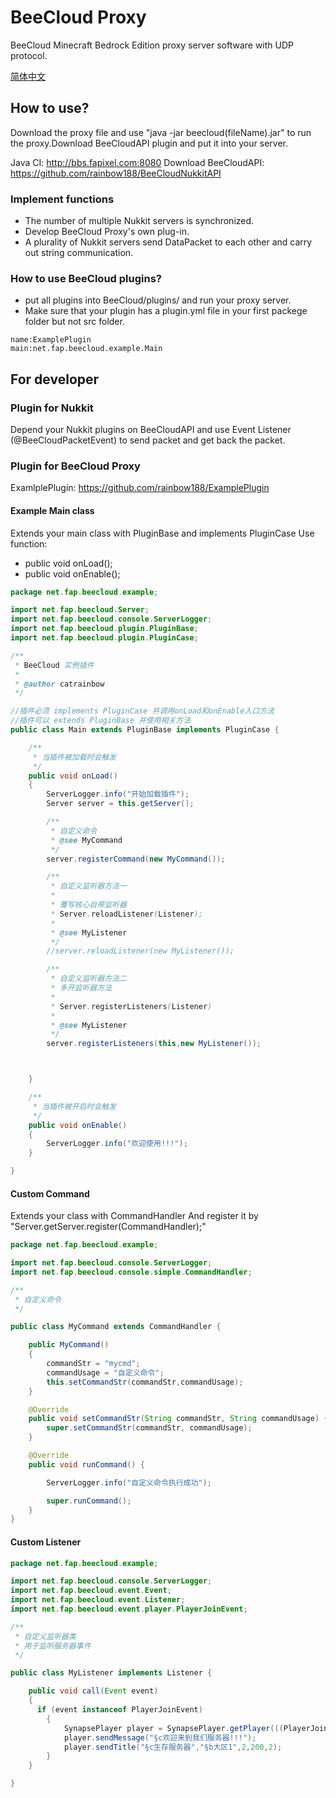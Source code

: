 # BeeCloud Proxy

BeeCloud Minecraft Bedrock Edition proxy server software with UDP protocol.

[简体中文](README_zh.md)

## How to use? 
Download the proxy file and use "java -jar beecloud(fileName).jar"
to run the proxy.Download BeeCloudAPI plugin and put it into your server.

Java CI: http://bbs.fapixel.com:8080
Download BeeCloudAPI: https://github.com/rainbow188/BeeCloudNukkitAPI

### Implement functions

- The number of multiple Nukkit servers is synchronized.
- Develop BeeCloud Proxy's own plug-in.
- A plurality of Nukkit servers send DataPacket to each other and carry out string communication.

### How to use BeeCloud plugins?

- put all plugins into BeeCloud/plugins/ and run your proxy server.
- Make sure that your plugin has a plugin.yml file in your first packege folder but not src folder.
```
name:ExamplePlugin
main:net.fap.beecloud.example.Main
```

## For developer

### Plugin for Nukkit
Depend your Nukkit plugins on BeeCloudAPI and
use Event Listener (@BeeCloudPacketEvent) to send packet
and get back the packet.

### Plugin for BeeCloud Proxy
ExamlplePlugin: https://github.com/rainbow188/ExamplePlugin
#### Example Main class
Extends your main class with PluginBase
and implements PluginCase
Use function:
- public void onLoad();
- public void onEnable();
```java
package net.fap.beecloud.example;

import net.fap.beecloud.Server;
import net.fap.beecloud.console.ServerLogger;
import net.fap.beecloud.plugin.PluginBase;
import net.fap.beecloud.plugin.PluginCase;

/**
 * BeeCloud 实例插件
 *
 * @author catrainbow
 */

//插件必须 implements PluginCase 并调用onLoad和onEnable入口方法
//插件可以 extends PluginBase 并使用相关方法
public class Main extends PluginBase implements PluginCase {

    /**
     * 当插件被加载时会触发
     */
    public void onLoad()
    {
        ServerLogger.info("开始加载插件");
        Server server = this.getServer();

        /**
         * 自定义命令
         * @see MyCommand
         */
        server.registerCommand(new MyCommand());

        /**
         * 自定义监听器方法一
         *
         * 覆写核心自带监听器
         * Server.reloadListener(Listener);
         *
         * @see MyListener
         */
        //server.reloadListener(new MyListener());

        /**
         * 自定义监听器方法二
         * 多开监听器方法
         *
         * Server.registerListeners(Listener)
         *
         * @see MyListener
         */
        server.registerListeners(this,new MyListener());



    }

    /**
     * 当插件被开启时会触发
     */
    public void onEnable()
    {
        ServerLogger.info("欢迎使用!!!");
    }

}
```

#### Custom Command
Extends your class with CommandHandler
And register it by "Server.getServer.register(CommandHandler);"
```java
package net.fap.beecloud.example;

import net.fap.beecloud.console.ServerLogger;
import net.fap.beecloud.console.simple.CommandHandler;

/**
 * 自定义命令
 */

public class MyCommand extends CommandHandler {

    public MyCommand()
    {
        commandStr = "mycmd";
        commandUsage = "自定义命令";
        this.setCommandStr(commandStr,commandUsage);
    }

    @Override
    public void setCommandStr(String commandStr, String commandUsage) {
        super.setCommandStr(commandStr, commandUsage);
    }

    @Override
    public void runCommand() {

        ServerLogger.info("自定义命令执行成功");

        super.runCommand();
    }
}
```

#### Custom Listener
```java
package net.fap.beecloud.example;

import net.fap.beecloud.console.ServerLogger;
import net.fap.beecloud.event.Event;
import net.fap.beecloud.event.Listener;
import net.fap.beecloud.event.player.PlayerJoinEvent;

/**
 * 自定义监听器类
 * 用于监听服务器事件
 */

public class MyListener implements Listener {

    public void call(Event event)
    {
      if (event instanceof PlayerJoinEvent)
        {
            SynapsePlayer player = SynapsePlayer.getPlayer(((PlayerJoinEvent) event).getPlayer());
            player.sendMessage("§c欢迎来到我们服务器!!!");
            player.sendTitle("§c生存服务器","§b大区1",2,200,2);
        }
    }

}
```